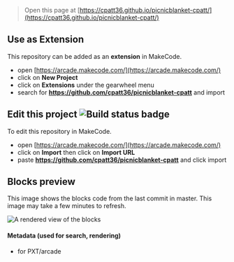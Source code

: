  


> Open this page at [https://cpatt36.github.io/picnicblanket-cpatt/](https://cpatt36.github.io/picnicblanket-cpatt/)

## Use as Extension

This repository can be added as an **extension** in MakeCode.

* open [https://arcade.makecode.com/](https://arcade.makecode.com/)
* click on **New Project**
* click on **Extensions** under the gearwheel menu
* search for **https://github.com/cpatt36/picnicblanket-cpatt** and import

## Edit this project ![Build status badge](https://github.com/cpatt36/picnicblanket-cpatt/workflows/MakeCode/badge.svg)

To edit this repository in MakeCode.

* open [https://arcade.makecode.com/](https://arcade.makecode.com/)
* click on **Import** then click on **Import URL**
* paste **https://github.com/cpatt36/picnicblanket-cpatt** and click import

## Blocks preview

This image shows the blocks code from the last commit in master.
This image may take a few minutes to refresh.

![A rendered view of the blocks](https://github.com/cpatt36/picnicblanket-cpatt/raw/master/.github/makecode/blocks.png)

#### Metadata (used for search, rendering)

* for PXT/arcade
<script src="https://makecode.com/gh-pages-embed.js"></script><script>makeCodeRender("{{ site.makecode.home_url }}", "{{ site.github.owner_name }}/{{ site.github.repository_name }}");</script>
